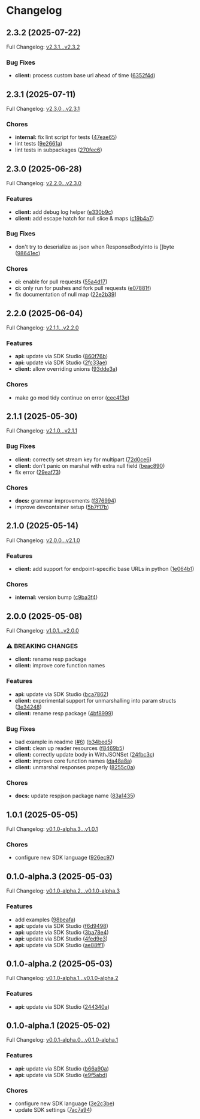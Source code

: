 # Changelog

## 2.3.2 (2025-07-22)

Full Changelog: [v2.3.1...v2.3.2](https://github.com/goperigon/perigon-go-sdk/compare/v2.3.1...v2.3.2)

### Bug Fixes

* **client:** process custom base url ahead of time ([6352f4d](https://github.com/goperigon/perigon-go-sdk/commit/6352f4d07046f9c19b56e95eb50063df721c109c))

## 2.3.1 (2025-07-11)

Full Changelog: [v2.3.0...v2.3.1](https://github.com/goperigon/perigon-go-sdk/compare/v2.3.0...v2.3.1)

### Chores

* **internal:** fix lint script for tests ([47eae65](https://github.com/goperigon/perigon-go-sdk/commit/47eae65b69d6b6e60d26975a6cb6e5ab1af47cf7))
* lint tests ([9e2661a](https://github.com/goperigon/perigon-go-sdk/commit/9e2661a9384fe741dce782011d0c8281f5449b2f))
* lint tests in subpackages ([270fec6](https://github.com/goperigon/perigon-go-sdk/commit/270fec68975193089bb7790cdaf6f80116900e61))

## 2.3.0 (2025-06-28)

Full Changelog: [v2.2.0...v2.3.0](https://github.com/goperigon/perigon-go-sdk/compare/v2.2.0...v2.3.0)

### Features

* **client:** add debug log helper ([e330b9c](https://github.com/goperigon/perigon-go-sdk/commit/e330b9c5fbff9fee6d7bcc61a313c2225a14f4a0))
* **client:** add escape hatch for null slice & maps ([c19b4a7](https://github.com/goperigon/perigon-go-sdk/commit/c19b4a77484664f519e3f7a1abdbed141f60e78d))


### Bug Fixes

* don't try to deserialize as json when ResponseBodyInto is []byte ([98641ec](https://github.com/goperigon/perigon-go-sdk/commit/98641ecd0feb09be8022033a158dfc11d7e0e8ea))


### Chores

* **ci:** enable for pull requests ([55a4d17](https://github.com/goperigon/perigon-go-sdk/commit/55a4d17c9a357bcd6f4b91c0ab06a7413e019d63))
* **ci:** only run for pushes and fork pull requests ([e07881f](https://github.com/goperigon/perigon-go-sdk/commit/e07881f8b4d79a0149242a666eaff0086cab3d07))
* fix documentation of null map ([22e2b39](https://github.com/goperigon/perigon-go-sdk/commit/22e2b39e30ba349bb027c50b908854f90594a1eb))

## 2.2.0 (2025-06-04)

Full Changelog: [v2.1.1...v2.2.0](https://github.com/goperigon/perigon-go-sdk/compare/v2.1.1...v2.2.0)

### Features

* **api:** update via SDK Studio ([860f76b](https://github.com/goperigon/perigon-go-sdk/commit/860f76b336656e61025527a5447b39fa36c55af8))
* **api:** update via SDK Studio ([2fc33ae](https://github.com/goperigon/perigon-go-sdk/commit/2fc33ae1c3370c666c5bef5fc73f904a090eeb58))
* **client:** allow overriding unions ([93dde3a](https://github.com/goperigon/perigon-go-sdk/commit/93dde3a391ceaef1aafc1cbb9b5f4cfebb0b8afd))


### Chores

* make go mod tidy continue on error ([cec4f3e](https://github.com/goperigon/perigon-go-sdk/commit/cec4f3e26a1cc6c6e47e89a92dcc9f50b61bd912))

## 2.1.1 (2025-05-30)

Full Changelog: [v2.1.0...v2.1.1](https://github.com/goperigon/perigon-go-sdk/compare/v2.1.0...v2.1.1)

### Bug Fixes

* **client:** correctly set stream key for multipart ([72d0ce6](https://github.com/goperigon/perigon-go-sdk/commit/72d0ce64e80465193c2d884826fcfdce12ca0833))
* **client:** don't panic on marshal with extra null field ([beac890](https://github.com/goperigon/perigon-go-sdk/commit/beac890f4f4fcae989fc62802f517e06e9cfa991))
* fix error ([29eaf73](https://github.com/goperigon/perigon-go-sdk/commit/29eaf739b68e5c3ebe07daa7ba91320f456d02be))


### Chores

* **docs:** grammar improvements ([f376994](https://github.com/goperigon/perigon-go-sdk/commit/f376994468180a0620a20204e53f5c70a586b1a5))
* improve devcontainer setup ([5b7f17b](https://github.com/goperigon/perigon-go-sdk/commit/5b7f17b676b3e9027c70b312ff25dbbba2653f7b))

## 2.1.0 (2025-05-14)

Full Changelog: [v2.0.0...v2.1.0](https://github.com/goperigon/perigon-go-sdk/compare/v2.0.0...v2.1.0)

### Features

* **client:** add support for endpoint-specific base URLs in python ([1e064b1](https://github.com/goperigon/perigon-go-sdk/commit/1e064b18946da36468ee91e50721cff6c9138217))


### Chores

* **internal:** version bump ([c9ba3f4](https://github.com/goperigon/perigon-go-sdk/commit/c9ba3f4c6a809e7249517e0fb33a9e9f452be1c5))

## 2.0.0 (2025-05-08)

Full Changelog: [v1.0.1...v2.0.0](https://github.com/goperigon/perigon-go-sdk/compare/v1.0.1...v2.0.0)

### ⚠ BREAKING CHANGES

* **client:** rename resp package
* **client:** improve core function names

### Features

* **api:** update via SDK Studio ([bca7862](https://github.com/goperigon/perigon-go-sdk/commit/bca78628e16c4f1691d360cfd0841e28bbd0e150))
* **client:** experimental support for unmarshalling into param structs ([3e34248](https://github.com/goperigon/perigon-go-sdk/commit/3e34248acf3b0778995ea2cf3d887c50e5ba20e6))
* **client:** rename resp package ([4bf8999](https://github.com/goperigon/perigon-go-sdk/commit/4bf8999e1de8e551e12cd9b861a68d5d3922b1e7))


### Bug Fixes

* bad example in readme ([#6](https://github.com/goperigon/perigon-go-sdk/issues/6)) ([b34bed5](https://github.com/goperigon/perigon-go-sdk/commit/b34bed5b21b13fcc50acecdc11ce76e09e1ec1ec))
* **client:** clean up reader resources ([f8469b5](https://github.com/goperigon/perigon-go-sdk/commit/f8469b583111797eb22a1f48e23928c36063cebd))
* **client:** correctly update body in WithJSONSet ([24fbc3c](https://github.com/goperigon/perigon-go-sdk/commit/24fbc3cd10dcfa185ea044b0c95927ecdc881d07))
* **client:** improve core function names ([da48a8a](https://github.com/goperigon/perigon-go-sdk/commit/da48a8a702c0fb94233a2e0c3fbcf2f9c23ec3cb))
* **client:** unmarshal responses properly ([8255c0a](https://github.com/goperigon/perigon-go-sdk/commit/8255c0a1809bba231ff623d3ad0be2dd84e9d707))


### Chores

* **docs:** update respjson package name ([83a1435](https://github.com/goperigon/perigon-go-sdk/commit/83a143524951f69493a835acaa0dc70ab8c34e74))

## 1.0.1 (2025-05-05)

Full Changelog: [v0.1.0-alpha.3...v1.0.1](https://github.com/goperigon/perigon-go-sdk/compare/v0.1.0-alpha.3...v1.0.1)

### Chores

* configure new SDK language ([926ec97](https://github.com/goperigon/perigon-go-sdk/commit/926ec97919d30206ca36dc16542abda83fdda1de))

## 0.1.0-alpha.3 (2025-05-03)

Full Changelog: [v0.1.0-alpha.2...v0.1.0-alpha.3](https://github.com/goperigon/perigon-go-sdk/compare/v0.1.0-alpha.2...v0.1.0-alpha.3)

### Features

* add examples ([98beafa](https://github.com/goperigon/perigon-go-sdk/commit/98beafab2b17d61fb58e605b70a55cb7bde9d62e))
* **api:** update via SDK Studio ([f6d9498](https://github.com/goperigon/perigon-go-sdk/commit/f6d9498fba0807541113922a1a4415c0da4a4352))
* **api:** update via SDK Studio ([3ba78e4](https://github.com/goperigon/perigon-go-sdk/commit/3ba78e49a641285a336011c212adf4bc6de220a1))
* **api:** update via SDK Studio ([4fed9e3](https://github.com/goperigon/perigon-go-sdk/commit/4fed9e34867be9cb43fb91e24d199df3f2b64e54))
* **api:** update via SDK Studio ([ae88ff1](https://github.com/goperigon/perigon-go-sdk/commit/ae88ff1fc376fcf655ae84b3ff7b556e50dc90cf))

## 0.1.0-alpha.2 (2025-05-03)

Full Changelog: [v0.1.0-alpha.1...v0.1.0-alpha.2](https://github.com/goperigon/perigon-go-sdk/compare/v0.1.0-alpha.1...v0.1.0-alpha.2)

### Features

* **api:** update via SDK Studio ([244340a](https://github.com/goperigon/perigon-go-sdk/commit/244340a5f266846768d23aee14f73e78cac95ce1))

## 0.1.0-alpha.1 (2025-05-02)

Full Changelog: [v0.0.1-alpha.0...v0.1.0-alpha.1](https://github.com/goperigon/perigon-go-sdk/compare/v0.0.1-alpha.0...v0.1.0-alpha.1)

### Features

* **api:** update via SDK Studio ([b66a90a](https://github.com/goperigon/perigon-go-sdk/commit/b66a90ae8156c3cd3013dfb370bbd3289d5645fa))
* **api:** update via SDK Studio ([e9f5abd](https://github.com/goperigon/perigon-go-sdk/commit/e9f5abd27f00a215210ee7b272ef09446a0df80d))


### Chores

* configure new SDK language ([3e2c3be](https://github.com/goperigon/perigon-go-sdk/commit/3e2c3bea7877599cbb14292464b43dac15abc3e9))
* update SDK settings ([7ac7a94](https://github.com/goperigon/perigon-go-sdk/commit/7ac7a94949cfb0ba00384e542b8679a965ed2633))
